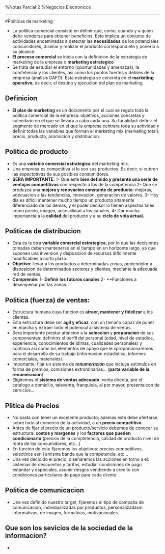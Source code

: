 %Notas Parcial 2
%Negocios Electronicos

- - -

#Politicas de marketing

- La politica comercial consiste en definir que, como, cuando y a quien debe venderse para obtener beneficios. Esto implica un conjunto de actividades encaminadas a detectar las __necesidades__ de los potenciales consumidores, diseñar y realizar el producto correspondiete y ponerlo a su alcance.
- **El proceso comercial** se inicia con la definicion de la estrategia de marketing de la empresa o **marketing estrategico**
- Se trata de estudiar el entorno (oportunidades y amenazas), la comtetencia y los clientes, asi como los puntos fuertes y debiles de la empresa (analisis DAFO). Esta estrategia se concreta en el **marketing operativo**, es decir, el destino y ejecucion del plan de marketing.

## Definicion

- **El plan de marketing** es un documento por el cual se regula toda la politica comercial de la empresa: objetivos, acciones concretas y calendario en el que se llevara a cabo cada una. Su funalidad: definir el segmento de mercado en el que la empresa centrara toda su actividad y definir todas las variables que forman el marketing mix (marketing total): precio, producto, promocion y distribucion.

## Politica de producto

- Es una **variable comercial estrategica** del marketing mix.
- Una empresa es competitiva si lo son sus productos. Es decir, si cubren las *expectativas* de sus posibles consumidores.
- **SERA IMPORTANTE**:
    1- Que este **bien definido y presente una serie de ventajas competitivas** con respecto a los de la competencia
    2- Que se produzca una **mejora y renovacion constante de producto**: mejoras, adecuacion a las tendencias, innovacion, generacion de valores.
    3- Hoy dia es dificil mantener mucho tiempo un producto altamente diferenciado de los demas, y el poder decisor lo tienen aspectos tales como precio, imagen, accesiilidad a los canales.
    4- Dar mucha importancia a la **calidad** del producto y a su **ciclo de vida actual.**

## Politicas de distribucion

- Esta es la otra **variable comercial estrategica**, por lo que las decisiones tomadas deben mantenerse en el tiempo en un horizonte largo, ya que suponen una inversion y disposicion de recursos dificilmente modificables a corto plazo.
- **Objetivo**: llevar a los productos a determinadas zonas, poniendolor a disposicion de determinados sectores y clientes, mediante la adecuada red de ventas.
- **Comprende**:
    1- **Definir los futuros canales**
    2- **Funciones a desempeñar por las zonas. 

## Politica (fuerza) de ventas:

- Estructura humana cuya funcion es **atraer, mantener y fidelizar** a los clientes.
- Esta estructura debe ser **agil y eficaz**, con un tamaño capaz de poner en marcha y eztraer todo el potencial al sistema de ventas.
- Sera importante prestar atencion a la **seleccion** y **preparacion** de sus componentes: definirns el perfil del personal (edad, nivel de estudios, experiencia, conocimientos de idimas, cualidades personales) y continua asi como los elementos de apoyo que le sproporcionaremos para el desarrollo de su trabajo (informacion estadistica, informes comerciales, materiales).
- Importante: fijar un sistema de ***renumeracion*** que incluya estimulos en forma de premios, comisiones extrordinarias... (**parte variable de la renumeracion**)
- Eligiremos el **sistema de ventas adecuado**: venta directa, por el catalogo a domicilio, televenta, franquicia, al por mayor, presentaicon de servicios...

## Plitica de Precios

- No basta con tener un excelente producto; ademas este debe ofertarse, sobre todo al comercio de la actividad, a un **precio competitivo**.
- Antes de fijar el precio de un producto/servicio debemos de conocer su estructura: **costos y margenes** y los **factores que pueden condicionarlo** (precios de la comptetencia, calidad de producto nivel de renta de los consumidores, etc...)
- En funcion de esto fijaremos los objetivos: precios competitivos, selectivos een l amisma banda que la competencia, etc...
- Una vez decidido el precio, diseñaremos las acciones en torno a el: sistemas de descuentos y tarifas, estudiar condiciones de pago estandar y especiales, asumir riesgos vendiendo a credito con condiciones particulares de pago para cada cliente

## Politica de comunicacion

- Una vez definido nuestro target, fijaremos el tipo de campaña de comunicacion, individualizadas por productos, personalizadasm informativas, de imagen, formativas, motivacionales...

## Que son los sevicios de la sociedad de la informacion?

- 
